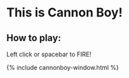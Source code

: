 # This is Cannon Boy!

## How to play:
Left click or spacebar to FIRE!


{% include cannonboy-window.html %}
